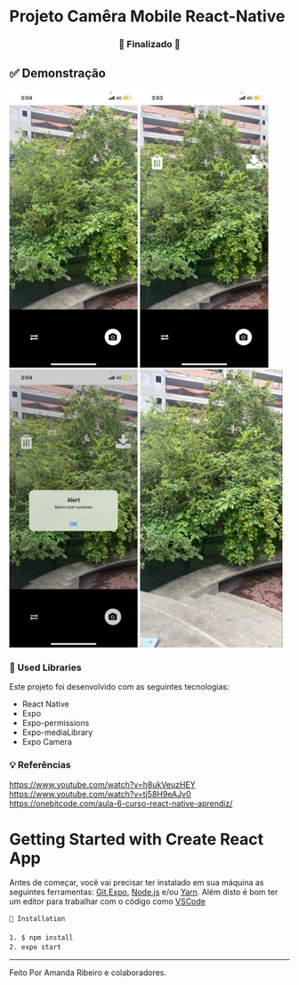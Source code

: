 # Projeto Camêra Mobile React-Native

<h3 align="center"> 
🚧  Finalizado  🚧
</h3>

## ✅ Demonstração

<div display='flex'>
  <img src="https://github.com/guigams/Camera-React-Native/blob/main/images/camera.png" height="500"/>
  <img src="https://github.com/guigams/Camera-React-Native/blob/main/images/saveordelete.png" height="500"/>
<img src="https://github.com/guigams/Camera-React-Native/blob/main/images/alertforsave.png" height="500"/>
<img src="https://github.com/guigams/Camera-React-Native/blob/main/images/result.png" height="500"/>

</div>

### 🚀 Used Libraries

Este projeto foi desenvolvido com as seguintes tecnologias:

- React Native
- Expo
- Expo-permissions
- Expo-mediaLibrary
- Expo Camera

### 💡 Referências
https://www.youtube.com/watch?v=h8ukVeuzHEY
https://www.youtube.com/watch?v=tj58H9eAJv0
https://onebitcode.com/aula-6-curso-react-native-aprendiz/

# Getting Started with Create React App

Antes de começar, você vai precisar ter instalado em sua máquina as seguintes ferramentas:
[Git](https://git-scm.com),[Expo](https://expo.dev/), [Node.js](https://nodejs.org/en/) e/ou [Yarn](https://yarnpkg.com/). 
Além disto é bom ter um editor para trabalhar com o código como [VSCode](https://code.visualstudio.com/)

```bash
📗 Installation

1. $ npm install
2. expo start
```

<hr/>

Feito Por Amanda Ribeiro e colaboradores.
